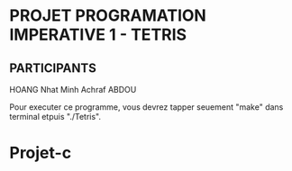 # PROJET PROGRAMATION IMPERATIVE 1 - TETRIS

## PARTICIPANTS
   HOANG Nhat Minh
   Achraf ABDOU

Pour executer ce programme, vous devrez tapper seuement "make" dans terminal etpuis "./Tetris". 


# Projet-c
